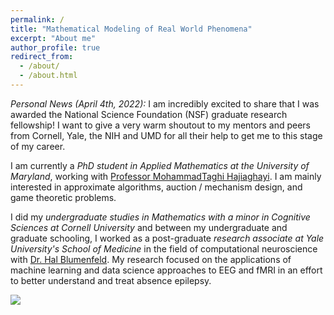 ```yaml
---
permalink: /
title: "Mathematical Modeling of Real World Phenomena"
excerpt: "About me"
author_profile: true
redirect_from: 
  - /about/
  - /about.html
---
```


*Personal News (April 4th, 2022):* I am incredibly excited to share that I was awarded the National Science Foundation (NSF) graduate research fellowship! I want to give a very warm shoutout to my mentors and peers from Cornell, Yale, the NIH and UMD for all their help to get me to this stage of my career.

I am currently a *PhD student in Applied Mathematics at the University of Maryland*, working with [Professor MohammadTaghi Hajiaghayi](http://www.cs.umd.edu/~hajiagha/). I am mainly interested in approximate algorithms, auction / mechanism design, and game theoretic problems.

I did my *undergraduate studies in Mathematics with a minor in Cognitive Sciences at Cornell University* and between my undergraduate and graduate schooling, I worked as a post-graduate *research associate at Yale University's School of Medicine* in the field of 
computational neuroscience with [Dr. Hal Blumenfeld](https://medicine.yale.edu/profile/hal_blumenfeld/). My research focused on the applications of machine learning and data science approaches to EEG and fMRI in an effort to better understand and treat absence epilepsy.

![](https://media.giphy.com/media/7gLIM78lZE2v6/source.gif)
